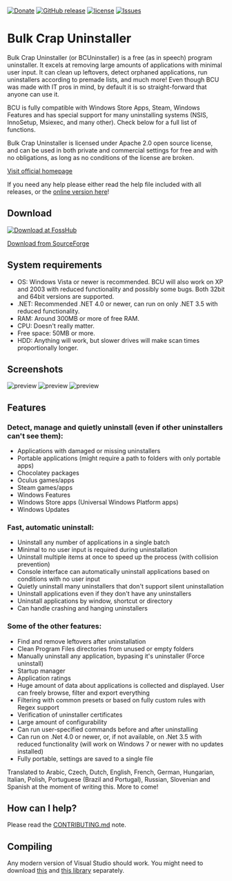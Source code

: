 [![Donate](https://img.shields.io/badge/donate-paypal%20%2F%20bitcoin-brightgreen.svg)](http://klocmansoftware.weebly.com/donate.html)
[![GitHub release](https://img.shields.io/github/release/klocman/Bulk-Crap-Uninstaller.svg)](https://github.com/Klocman/Bulk-Crap-Uninstaller/releases)
[![license](https://img.shields.io/github/license/klocman/Bulk-Crap-Uninstaller.svg)](https://github.com/Klocman/Bulk-Crap-Uninstaller/blob/master/Licence.txt)
[![Issues](https://img.shields.io/github/issues/klocman/Bulk-Crap-Uninstaller.svg)](https://github.com/Klocman/Bulk-Crap-Uninstaller/issues)

# Bulk Crap Uninstaller
Bulk Crap Uninstaller (or BCUninstaller) is a free (as in speech) program uninstaller. It excels at removing large amounts of applications with minimal user input. It can clean up leftovers, detect orphaned applications, run uninstallers according to premade lists, and much more! Even though BCU was made with IT pros in mind, by default it is so straight-forward that anyone can use it.

BCU is fully compatible with Windows Store Apps, Steam, Windows Features and has special support for many uninstalling systems (NSIS, InnoSetup, Msiexec, and many other). Check below for a full list of functions.

Bulk Crap Uninstaller is licensed under Apache 2.0 open source license, and can be used in both private and commercial settings for free and with no obligations, as long as no conditions of the license are broken.

[Visit official homepage](https://www.bcuninstaller.com/)

If you need any help please either read the help file included with all releases, or the [online version here](https://htmlpreview.github.io/?https://github.com/Klocman/Bulk-Crap-Uninstaller/blob/master/doc/BCU_manual.html)!

## Download
[![Download at FossHub](https://user-images.githubusercontent.com/14913904/48500313-da1ed100-e83a-11e8-9929-4ddb6eace244.png)](https://www.fosshub.com/Bulk-Crap-Uninstaller.html)

[Download from SourceForge](https://sourceforge.net/p/bulk-crap-uninstaller/)

## System requirements
* OS: Windows Vista or newer is recommended. BCU will also work on XP and 2003 with reduced functionality and possibly some bugs. Both 32bit and 64bit versions are supported.
* .NET: Recommended .NET 4.0 or newer, can run on only .NET 3.5 with reduced functionality.
* RAM: Around 300MB or more of free RAM.
* CPU: Doesn't really matter.
* Free space: 50MB or more.
* HDD: Anything will work, but slower drives will make scan times proportionally longer.

## Screenshots
![preview](../gh-pages/assets/1.png)
![preview](../gh-pages/assets/3.png)
![preview](../gh-pages/assets/2.png)

## Features
### Detect, manage and quietly uninstall (even if other uninstallers can't see them):
* Applications with damaged or missing uninstallers
* Portable applications (might require a path to folders with only portable apps)
* Chocolatey packages
* Oculus games/apps
* Steam games/apps
* Windows Features
* Windows Store apps (Universal Windows Platform apps)
* Windows Updates
### Fast, automatic uninstall:
* Uninstall any number of applications in a single batch
* Minimal to no user input is required during uninstallation
* Uninstall multiple items at once to speed up the process (with collision prevention)
* Console interface can automatically uninstall applications based on conditions with no user input
* Quietly uninstall many uninstallers that don't support silent uninstallation
* Uninstall applications even if they don't have any uninstallers
* Uninstall applications by window, shortcut or directory
* Can handle crashing and hanging uninstallers
### Some of the other features:
* Find and remove leftovers after uninstallation
* Clean Program Files directories from unused or empty folders
* Manually uninstall any application, bypasing it's uninstaller (Force uninstall)
* Startup manager
* Application ratings
* Huge amount of data about applications is collected and displayed. User can freely browse, filter and export everything
* Filtering with common presets or based on fully custom rules with Regex support
* Verification of uninstaller certificates
* Large amount of configurability
* Can run user-specified commands before and after uninstalling
* Can run on .Net 4.0 or newer, or, if not available, on .Net 3.5 with reduced functionality (will work on Windows 7 or newer with no updates installed)
* Fully portable, settings are saved to a single file

Translated to Arabic, Czech, Dutch, English, French, German, Hungarian, Italian, Polish, Portuguese (Brazil and Portugal), Russian, Slovenian and Spanish at the moment of writing this. More to come!

## How can I help?
Please read the [CONTRIBUTING.md](CONTRIBUTING.md) note.

## Compiling
Any modern version of Visual Studio should work. You might need to download [this](https://github.com/Klocman/UpdateSystem) and [this library](https://sourceforge.net/p/kloctoolslibrary/) separately.
